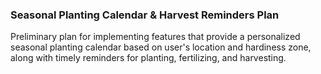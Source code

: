 ### Seasonal Planting Calendar & Harvest Reminders Plan
Preliminary plan for implementing features that provide a personalized seasonal planting calendar based on user's location and hardiness zone, along with timely reminders for planting, fertilizing, and harvesting.
